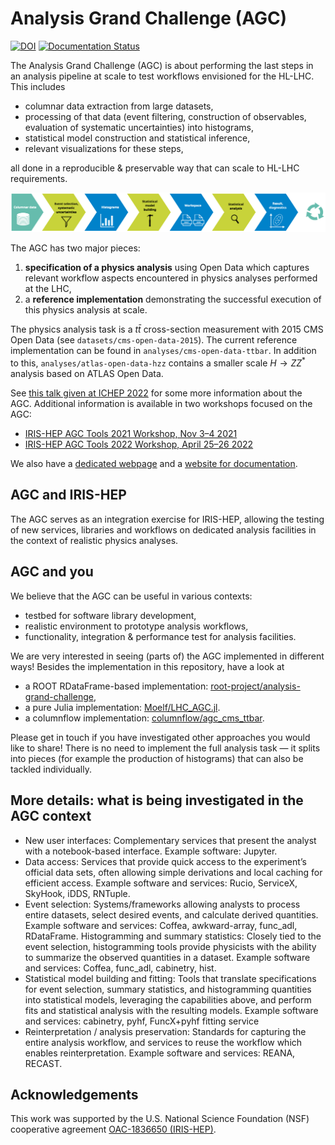 # Analysis Grand Challenge (AGC)

[![DOI](https://zenodo.org/badge/DOI/10.5281/zenodo.7274936.svg)](https://doi.org/10.5281/zenodo.7274936)
[![Documentation Status](https://readthedocs.org/projects/agc/badge/?version=latest)](https://agc.readthedocs.io/en/latest/?badge=latest)


The Analysis Grand Challenge (AGC) is about performing the last steps in an analysis pipeline at scale to test workflows envisioned for the HL-LHC.
This includes

- columnar data extraction from large datasets,
- processing of that data (event filtering, construction of observables, evaluation of systematic uncertainties) into histograms,
- statistical model construction and statistical inference,
- relevant visualizations for these steps,

all done in a reproducible & preservable way that can scale to HL-LHC requirements.

<div align="center"><img src="docs/pipeline.png" alt="analysis pipeline"></div>

The AGC has two major pieces:

1) **specification of a physics analysis** using Open Data which captures relevant workflow aspects encountered in physics analyses performed at the LHC,
2) a **reference implementation** demonstrating the successful execution of this physics analysis at scale.

The physics analysis task is a $t\bar{t}$ cross-section measurement with 2015 CMS Open Data (see `datasets/cms-open-data-2015`).
The current reference implementation can be found in `analyses/cms-open-data-ttbar`.
In addition to this, `analyses/atlas-open-data-hzz` contains a smaller scale $H\rightarrow ZZ^*$ analysis based on ATLAS Open Data.

See [this talk given at ICHEP 2022](https://agenda.infn.it/event/28874/contributions/169204/attachments/94615/129603/20220709_AGC_ICHEP.pdf) for some more information about the AGC.
Additional information is available in two workshops focused on the AGC:

- [IRIS-HEP AGC Tools 2021 Workshop, Nov 3–4 2021](https://indico.cern.ch/e/agc-tools-workshop)
- [IRIS-HEP AGC Tools 2022 Workshop, April 25–26 2022](https://indico.cern.ch/e/agc-tools-2)

We also have a [dedicated webpage](https://iris-hep.org/grand-challenges.html) and a [website for documentation](https://agc.readthedocs.io/en/latest/?badge=latest).

## AGC and IRIS-HEP

The AGC serves as an integration exercise for IRIS-HEP, allowing the testing of new services, libraries and workflows on dedicated analysis facilities in the context of realistic physics analyses.

## AGC and you

We believe that the AGC can be useful in various contexts:

- testbed for software library development,
- realistic environment to prototype analysis workflows,
- functionality, integration & performance test for analysis facilities.

We are very interested in seeing (parts of) the AGC implemented in different ways!
Besides the implementation in this repository, have a look at

- a ROOT RDataFrame-based implementation: [root-project/analysis-grand-challenge](https://github.com/root-project/analysis-grand-challenge),
- a pure Julia implementation: [Moelf/LHC_AGC.jl](https://github.com/Moelf/LHC_AGC.jl).
- a columnflow implementation: [columnflow/agc_cms_ttbar](https://github.com/columnflow/agc_cms_ttbar).

Please get in touch if you have investigated other approaches you would like to share!
There is no need to implement the full analysis task — it splits into pieces (for example the production of histograms) that can also be tackled individually.

## More details: what is being investigated in the AGC context

- New user interfaces: Complementary services that present the analyst with a notebook-based interface.  Example software: Jupyter.
- Data access: Services that provide quick access to the experiment’s official data sets, often allowing simple derivations and local caching for efficient access.  Example software and services: Rucio, ServiceX, SkyHook, iDDS, RNTuple.
- Event selection: Systems/frameworks allowing analysts to process entire datasets, select desired events, and calculate derived quantities.  Example software and services: Coffea, awkward-array, func_adl, RDataFrame.
Histogramming and summary statistics: Closely tied to the event selection, histogramming tools provide physicists with the ability to summarize the observed quantities in a dataset.  Example software and services: Coffea, func_adl, cabinetry, hist.
- Statistical model building and fitting: Tools that translate specifications for event selection, summary statistics, and histogramming quantities into statistical models, leveraging the capabilities above, and perform fits and statistical analysis with the resulting models.  Example software and services: cabinetry, pyhf, FuncX+pyhf fitting service
- Reinterpretation / analysis preservation:  Standards for capturing the entire analysis workflow, and services to reuse the workflow which enables reinterpretation.  Example software and services: REANA, RECAST.

## Acknowledgements

This work was supported by the U.S. National Science Foundation (NSF) cooperative agreement [OAC-1836650 (IRIS-HEP)](https://nsf.gov/awardsearch/showAward?AWD_ID=1836650).
